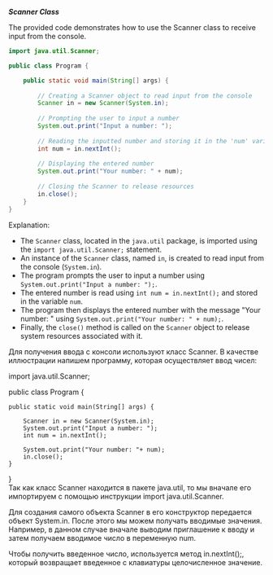***Scanner Class***  

The provided code  demonstrates how to use the Scanner class to receive input from the console. 
  

```java
import java.util.Scanner;

public class Program {

    public static void main(String[] args) {
           
        // Creating a Scanner object to read input from the console
        Scanner in = new Scanner(System.in);
        
        // Prompting the user to input a number
        System.out.print("Input a number: ");
        
        // Reading the inputted number and storing it in the 'num' variable
        int num = in.nextInt();
          
        // Displaying the entered number
        System.out.print("Your number: " + num);
        
        // Closing the Scanner to release resources
        in.close();
    }
}
```

Explanation:
- The `Scanner` class, located in the `java.util` package, is imported using the `import java.util.Scanner;` statement.
- An instance of the `Scanner` class, named `in`, is created to read input from the console (`System.in`).
- The program prompts the user to input a number using `System.out.print("Input a number: ");`.
- The entered number is read using `int num = in.nextInt();` and stored in the variable `num`.
- The program then displays the entered number with the message "Your number: " using `System.out.print("Your number: " + num);`.
- Finally, the `close()` method is called on the `Scanner` object to release system resources associated with it.





Для получения ввода с консоли  используют класс Scanner. В качестве иллюстрации напишем  программу, которая осуществляет ввод чисел:

import java.util.Scanner;

public class Program {

    public static void main(String[] args) {
           
        Scanner in = new Scanner(System.in);
        System.out.print("Input a number: ");
        int num = in.nextInt();
          
        System.out.print("Your number: "+ num);
        in.close();
    }
}  
Так как класс Scanner находится в пакете java.util, то мы вначале его импортируем с помощью инструкции import java.util.Scanner.

Для создания самого объекта Scanner в его конструктор передается объект System.in. После этого мы можем получать вводимые значения. Например, в данном случае вначале выводим приглашение к вводу и затем получаем вводимое число в переменную num.

Чтобы получить введенное число, используется метод in.nextInt();, который возвращает введенное с клавиатуры целочисленное значение.